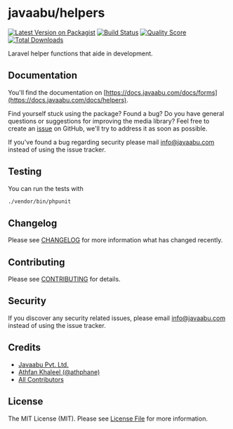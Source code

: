 # javaabu/helpers

[![Latest Version on Packagist](https://img.shields.io/packagist/v/javaabu/helpers.svg?style=flat-square)](https://packagist.org/packages/javaabu/helpers)
[![Build Status](https://img.shields.io/travis/javaabu/helpers/master.svg?style=flat-square)](https://travis-ci.org/javaabu/helpers)
[![Quality Score](https://img.shields.io/scrutinizer/g/javaabu/helpers.svg?style=flat-square)](https://scrutinizer-ci.com/g/javaabu/helpers)
[![Total Downloads](https://img.shields.io/packagist/dt/javaabu/helpers.svg?style=flat-square)](https://packagist.org/packages/javaabu/helpers)

Laravel helper functions that aide in development.


## Documentation

You'll find the documentation on [https://docs.javaabu.com/docs/forms](https://docs.javaabu.com/docs/helpers).

Find yourself stuck using the package? Found a bug? Do you have general questions or suggestions for improving the media library? Feel free to create an [issue](../../issues) on GitHub, we'll try to address it as soon as possible.

If you've found a bug regarding security please mail [info@javaabu.com](mailto:info@javaabu.com) instead of using the issue tracker.


## Testing

You can run the tests with

``` bash
./vendor/bin/phpunit
```

## Changelog

Please see [CHANGELOG](CHANGELOG.md) for more information what has changed recently.

## Contributing

Please see [CONTRIBUTING](CONTRIBUTING.md) for details.

## Security

If you discover any security related issues, please email [info@javaabu.com](mailto:info@javaabu.com) instead of using the issue tracker.

## Credits

- [Javaabu Pvt. Ltd.](https://github.com/javaabu)
- [Athfan Khaleel (@athphane)](http://athfan.com)
- [All Contributors](../../contributors)

## License

The MIT License (MIT). Please see [License File](LICENSE.md) for more information.
